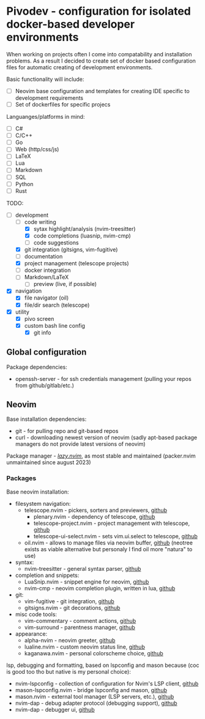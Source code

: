 # Pivodev - configuration for isolated docker-based developer environments

When working on projects often I come into compatability and installation problems. As a result I decided to create set of docker based configuration files for automatic creating of development environments.

Basic functionality will include:
- [ ] Neovim base configuration and templates for creating IDE specific to development requirements
- [ ] Set of dockerfiles for specific projecs

Languanges/platforms in mind:
- [ ] C#
- [ ] C/C++
- [ ] Go
- [ ] Web (http/css/js)
- [ ] LaTeX
- [ ] Lua
- [ ] Markdown
- [ ] SQL
- [ ] Python
- [ ] Rust

TODO:
- [ ] development
    - [ ] code writing
        - [x] sytax highlight/analysis (nvim-treesitter)
        - [x] code completions (luasnip, nvim-cmp)
        - [ ] code suggestions
    - [x] git integration (gitsigns, vim-fugitive)
    - [ ] documentation
    - [x] project management (telescope projects)
    - [ ] docker integration
    - [ ] Markdown/LaTeX
        - [ ] preview (live, if possible)
- [x] navigation
    - [x] file navigator (oil)
    - [x] file/dir search (telescope)
- [x] utility
    - [x] pivo screen
    - [x] custom bash line config
        - [x] git info

## Global configuration

Package dependencies:
- openssh-server - for ssh credentials management (pulling your repos from github/gitlab/etc.)

## Neovim 

Base installation dependencies:
- git - for pulling repo and git-based repos 
- curl - downloading newest version of neovim (sadly apt-based package managers do not provide latest versions of neovim)

Package manager - [*lazy.nvim*](https://github.com/folke/lazy.nvim), as most stable and maintained (packer.nvim unmaintained since august 2023)

### Packages

Base neovim installation:
+ filesystem navigation:
  + telescope.nvim - pickers, sorters and previewers, [github](https://github.com/nvim-telescope/telescope.nvim)
    + plenary.nvim - dependency of telescope, [github](https://github.com/nvim-lua/plenary.nvim)
    + telescope-project.nvim - project management with telescope, [github](https://github.com/nvim-telescope/telescope-project.nvim)
    + telescope-ui-select.nvim - sets vim.ui.select to telescope, [github](https://github.com/nvim-telescope/telescope-ui-select.nvim)
  + oil.nvim - allows to manage files via neovim buffer, [github](https://github.com/stevearc/oil.nvim) (neotree exists as viable alternative but personaly I find oil more "natura" to use)
+ syntax:
  + nvim-treesitter - general syntax parser, [github](https://github.com/nvim-treesitter/nvim-treesitter)
+ completion and snippets:
  + LuaSnip.nvim - snippet engine for neovim, [github](https://github.com/L3MON4D3/LuaSnip)
  + nvim-cmp - neovim completion plugin, written in lua, [github](https://github.com/hrsh7th/nvim-cmp)
+ git:
  + vim-fugitive - git integration, [github](https://github.com/tpope/vim-fugitive)
  + gitsigns.nvim - git decorations, [github](https://github.com/lewis6991/gitsigns.nvim)
+ misc code tools:
  + vim-commentary - comment actions, [github](https://github.com/tpope/vim-commentary)
  + vim-surround - parentness manager, [github](https://github.com/tpope/vim-surround)
+ appearance:
  + alpha-nvim - neovim greeter, [github](https://github.com/goolord/alpha-nvim)
  + lualine.nvim - custom neovim status line, [github](https://github.com/nvim-lualine/lualine.nvim)
  + kaganawa.nvim - personal colorscheme choice, [github](https://github.com/rebelot/kanagawa.nvim)

lsp, debugging and formatting, based on lspconfig and mason because (coc is good too tho but native is my personal choice):
+ nvim-lspconfig - collection of configuration for Nvim's LSP client, [github](https://github.com/neovim/nvim-lspconfig)
+ mason-lspconfig.nvim - bridge lspconfig and mason, [github](https://github.com/williamboman/mason-lspconfig.nvim)
+ mason.nvim - external tool manager (LSP servers, etc.), [github](https://github.com/williamboman/mason.nvim?tab=readme-ov-file)
+ nvim-dap - debug adapter protocol (debugging support), [github](https://github.com/mfussenegger/nvim-dap)
+ nvim-dap - debugger ui, [github](https://github.com/rcarriga/nvim-dap-ui)
